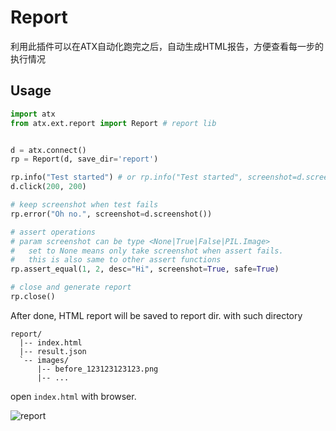 # Report
利用此插件可以在ATX自动化跑完之后，自动生成HTML报告，方便查看每一步的执行情况

## Usage
```py
import atx
from atx.ext.report import Report # report lib


d = atx.connect()
rp = Report(d, save_dir='report')

rp.info("Test started") # or rp.info("Test started", screenshot=d.screenshot())
d.click(200, 200)

# keep screenshot when test fails
rp.error("Oh no.", screenshot=d.screenshot())

# assert operations
# param screenshot can be type <None|True|False|PIL.Image>
# 	set to None means only take screenshot when assert fails.
#	this is also same to other assert functions
rp.assert_equal(1, 2, desc="Hi", screenshot=True, safe=True)

# close and generate report
rp.close()
```

After done, HTML report will be saved to report dir. with such directory

```
report/
  |-- index.html
  |-- result.json
  `-- images/
      |-- before_123123123123.png
      |-- ...
```

open `index.html` with browser.

![report](report.png)